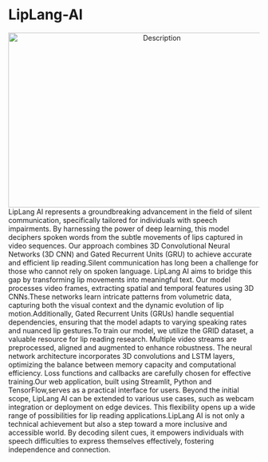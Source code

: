 # LipLang-AI
<div align="center">
  <img src="https://th.bing.com/th/id/OIP.-vo2ZJh5zsf34CSsX9hDxwAAAA?rs=1&pid=ImgDetMain" alt="Description" width="600" height="350">
</div>
LipLang AI represents a groundbreaking advancement in the field of silent communication, specifically tailored for individuals with speech impairments. By harnessing the power of deep learning, this model deciphers spoken words from the subtle movements of lips captured in video sequences. Our approach combines 3D Convolutional Neural Networks (3D CNN) and Gated Recurrent Units (GRU) to achieve accurate and efficient lip reading.Silent communication has long been a challenge for those who cannot rely on spoken language. LipLang AI aims to bridge this gap by transforming lip movements into meaningful text. Our model processes video frames, extracting spatial and temporal features using 3D CNNs.These networks learn intricate patterns from volumetric data, capturing both the visual context and the dynamic evolution of lip motion.Additionally, Gated Recurrent Units (GRUs) handle sequential dependencies, ensuring that the model adapts to varying speaking rates and nuanced lip gestures.To train our model, we utilize the GRID dataset, a valuable resource for lip reading research. Multiple video streams are preprocessed, aligned and augmented to enhance robustness. The neural network architecture incorporates 3D convolutions and LSTM layers, optimizing the balance between memory capacity and computational efficiency. Loss functions and callbacks are carefully chosen for effective training.Our web application, built using Streamlit, Python and TensorFlow,serves as a practical interface for users. Beyond the initial scope, LipLang AI can be extended to various use cases, such as webcam integration or deployment on edge devices. This flexibility opens up a wide range of possibilities for lip reading applications.LipLang AI is not only a technical achievement but also a step toward a more inclusive and accessible world. By decoding silent cues, it empowers individuals with speech difficulties to express themselves effectively, fostering independence and connection.
